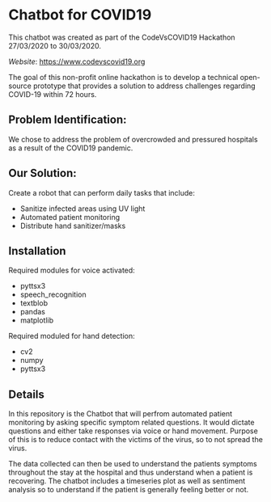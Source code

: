 # Chatbot for COVID19

This chatbot was created as part of the CodeVsCOVID19 Hackathon 27/03/2020 to 30/03/2020.

*Website*: https://www.codevscovid19.org

The goal of this non-profit online hackathon is to develop a technical open-source prototype that provides a solution to address challenges regarding COVID-19 within 72 hours.

## Problem Identification: ##
We chose to address the problem of overcrowded and pressured hospitals as a result of the COVID19 pandemic.

## Our Solution: ##
Create a robot that can perform daily tasks that include:
- Sanitize infected areas using UV light
- Automated patient monitoring 
- Distribute hand sanitizer/masks

## Installation ##
Required modules for voice activated:
- pyttsx3
- speech_recognition
- textblob
- pandas
- matplotlib

Required moduled for hand detection:
- cv2
- numpy
- pyttsx3

## Details ##
In this repository is the Chatbot that will perfrom automated patient monitoring by asking specific symptom related questions. It would dictate questions and either take responses via voice or hand movement. Purpose of this is to reduce contact with the victims of the virus, so to not spread the virus.

The data collected can then be used to understand the patients symptoms throughout the stay at the hospital and thus understand when a patient is recovering. The chatbot includes a timeseries plot as well as sentiment analysis so to understand if the patient is generally feeling better or not.
